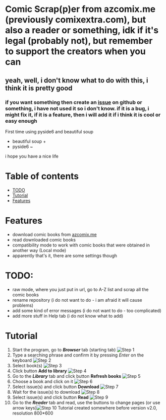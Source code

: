 # Comic Scrap(p)er from azcomix.me (previously comixextra.com), but also a reader or something, idk if it's legal (probably not), but remember to support the creators when you can
## yeah, well, i don't know what to do with this, i think it is pretty good
### if you want something then create an [issue](https://github.com/ajoyfuljester/comic-scrapper/issues) on github or something, i have not used it so i don't know. if it is a bug, i might fix it, if it is a feature, then i will add it if i think it is cool or easy enough

First time using pyside6 and beautiful soup

- beautiful soup +
- pyside6 ~

i hope you have a nice life

# Table of contents
- [TODO](#TODO)
- [Tutorial](#Tutorial)
- [Features](#Features)


# Features
- download comic books from [azcomix.me](https://azcomix.me)
- read downloaded comic books
- compatibility mode to work with comic books that were obtained in another way (Local mode)
- apparently that's it, there are some settings though


# TODO:
- raw mode, where you just put in url, go to A-Z list and scrap all the comic books
- rename repository (i do not want to do - i am afraid it will cause problems)
- add some kind of error messages (i do not want to do - too complicated)
- add more stuff in Help tab (i do not know what to add)


# Tutorial
1. Start the program, go to ***Browser*** tab (starting tab) ![Step 1](tutorial/1.png "Step 1")
2. Type a searching phrase and confirm it by pressing *Enter* on the keyboard ![Step 2](tutorial/2.png "Step 2")
3. Select book(s) ![Step 3](tutorial/3.png "Step 3")
4. Click button **Add to library** ![Step 4](tutorial/4.png "Step 4")
5. Go to the ***Library*** tab and click button **Refresh books** ![Step 5](tutorial/5.png "Step 5")
6. Choose a book and click on it ![Step 6](tutorial/6.png "Step 6")
7. Select issue(s) and click button **Download** ![Step 7](tutorial/7.png "Step 7")
8. Wait for the issue(s) to download ![Step 8](tutorial/8.png "Step 8")
9. Select issue(s) and click button **Read** ![Step 9](tutorial/9.png "Step 9")
10. Go to the ***Reader*** tab and read, use the buttons to change pages (or use arrow keys)![Step 10](tutorial/10.png "Step 10")
Tutorial created somewhere before version v2.0, resolution 800*600
